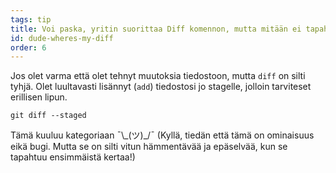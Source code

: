 ```yaml
---
tags: tip
title: Voi paska, yritin suorittaa Diff komennon, mutta mitään ei tapahtunu?!
id: dude-wheres-my-diff
order: 6
---
```


Jos olet varma että olet tehnyt muutoksia tiedostoon, mutta `diff` on silti tyhjä. Olet luultavasti lisännyt (`add`) tiedostosi jo stagelle, jolloin tarviteset erillisen lipun.

```git
git diff --staged
```

Tämä kuuluu kategoriaan &macr;\\\_(ツ)\_/&macr; (Kyllä, tiedän että tämä on ominaisuus eikä bugi. Mutta se on silti vitun hämmentävää ja epäselvää, kun se tapahtuu ensimmäistä kertaa!)
